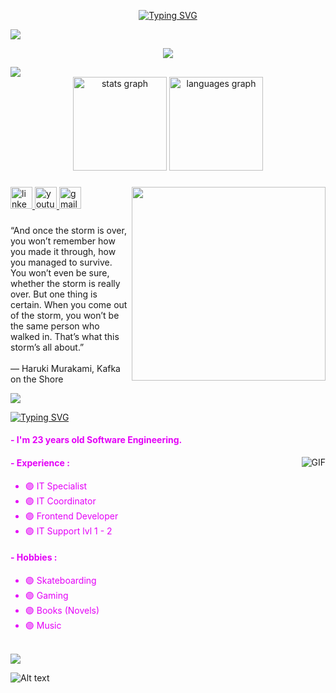 <p align="center">
    <a href="https://git.io/typing-svg"><img src="https://readme-typing-svg.herokuapp.com?font=Dancing+Script&size=35&duration=2500&pause=20000&color=E400F7&background=FF000000&center=true&vCenter=true&random=false&width=435&lines=Tadeo+Miranda" alt="Typing SVG" /></a>
</p>

<!--horizontal divider(gradiant)-->
<img src="https://user-images.githubusercontent.com/73097560/115834477-dbab4500-a447-11eb-908a-139a6edaec5c.gif">

<p align="center">
    <img src="ss/giphy.gif" />
</p>

<!--horizontal divider(gradiant)-->
<img src="https://user-images.githubusercontent.com/73097560/115834477-dbab4500-a447-11eb-908a-139a6edaec5c.gif">

<div align="center">
  <img src="https://github-readme-stats.vercel.app/api?username=Miranda12m&hide_title=false&hide_rank=false&show_icons=true&include_all_commits=true&count_private=true&disable_animations=false&theme=dracula&locale=en&hide_border=false" height="150" alt="stats graph"  />
  <img src="https://github-readme-stats.vercel.app/api/top-langs?username=Miranda12m&locale=en&hide_title=false&layout=compact&card_width=320&langs_count=5&theme=dracula&hide_border=false" height="150" alt="languages graph"  />
</div>

###

<img align="right" height="310" src="https://i.giphy.com/media/15yuQ59W1LTy2sBukI/giphy.webp"  />

###

###

<div align="left">
  <a href="https://www.linkedin.com/in/miranda10am/" target="_blank">
    <img src="https://img.shields.io/static/v1?message=LinkedIn&logo=linkedin&label=&color=0077B5&logoColor=white&labelColor=&style=for-the-badge" height="35" alt="linkedin logo"  />
  </a>
  <a href="https://www.youtube.com/watch?v=sZ1F3QFRTIA" target="_blank">
    <img src="https://img.shields.io/static/v1?message=Youtube&logo=youtube&label=&color=FF0000&logoColor=white&labelColor=&style=for-the-badge" height="35" alt="youtube logo"  />
  </a>
  <a href="https://www.youtube.com/watch?v=4IJI6soiQhI" target="_blank">
    <img src="https://img.shields.io/static/v1?message=Gmail&logo=gmail&label=&color=D14836&logoColor=white&labelColor=&style=for-the-badge" height="35" alt="gmail logo"  />
  </a>
</div>

###

<p align="left">“And once the storm is over, you won’t remember how you made it through, how you managed to survive. You won’t even be sure, whether the storm is really over. But one thing is certain. When you come out of the storm, you won’t be the same person who walked in. That’s what this storm’s all about.”<br><br>― Haruki Murakami, Kafka on the Shore</p>

<!--horizontal divider(gradiant)-->
<img src="https://user-images.githubusercontent.com/73097560/115834477-dbab4500-a447-11eb-908a-139a6edaec5c.gif">

<a href="https://git.io/typing-svg"><img src="https://readme-typing-svg.herokuapp.com?font=Dancing+Script&size=35&duration=2500&pause=20000&color=E400F7&background=FF000000&vCenter=true&random=false&width=435&lines=About+Me" alt="Typing SVG" /></a>

<h4 style="color: #E400F7FF">- I'm 23 years old Software Engineering.</h4>

<img height="" width="" alt="GIF" align="right" src="https://i.giphy.com/media/YHYmMLkOmqoo/giphy.webp">

<h4 style="color: #E400F7FF">- Experience :</h4>
<ul>
  <li style="color: #E400F7FF">🟣 IT Specialist</li>
  <li style="color: #E400F7FF">🟣 IT Coordinator</li>
  <li style="color: #E400F7FF">🟣 Frontend Developer</li>
    <li style="color: #E400F7FF">🟣 IT Support lvl 1 - 2</li>
</ul>

<h4 style="color: #E400F7FF">- Hobbies :</h4>
<ul>
  <li style="color: #E400F7FF">🟣 Skateboarding</li>
  <li style="color: #E400F7FF">🟣 Gaming</li>
  <li style="color: #E400F7FF">🟣 Books (Novels)</li>
  <li style="color: #E400F7FF">🟣 Music</li>
</ul>
<br>
<!--horizontal divider(gradiant)-->
<img src="https://user-images.githubusercontent.com/73097560/115834477-dbab4500-a447-11eb-908a-139a6edaec5c.gif">

![Alt text](https://spotify-recently-played-readme.vercel.app/api?user=22vx6nj7tkezhud2ogxfycpna)
